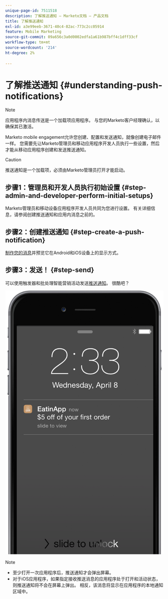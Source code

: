 ```yaml
---
unique-page-id: 7511518
description: 了解推送通知 — Marketo文档 — 产品文档
title: 了解推送通知
exl-id: a3e99eeb-3671-40c4-82ac-773c2cc05914
feature: Mobile Marketing
source-git-commit: 09a656c3a0d0002edfa1a61b987bff4c1dff33cf
workflow-type: tm+mt
source-wordcount: '214'
ht-degree: 2%

---
```


# 了解推送通知 {#understanding-push-notifications}

>[!NOTE]
>
>应用程序内消息传送是一个加载项应用程序。 与您的Marketo客户经理确认，以确保其已激活。

Marketo mobile engagement允许您创建、配置和发送通知，就像创建电子邮件一样。  您需要先让Marketo管理员和移动应用程序开发人员执行一些设置，然后才能从移动应用程序创建和发送推送通知。

>[!CAUTION]
>
>推送通知是一个加载项，必须由Marketo管理员打开才能启动。

## 步骤1：管理员和开发人员执行初始设置 {#step-admin-and-developer-perform-initial-setups}

Marketo管理员和移动设备应用程序开发人员共同为您进行设置。 有关详细信息，请参阅创建推送通知和应用内消息之前的[](/help/marketo/product-docs/mobile-marketing/admin/before-you-create-push-notifications-and-in-app-messages.md)。

## 步骤2：创建推送通知 {#step-create-a-push-notification}

[制作您的消息](/help/marketo/product-docs/mobile-marketing/push-notifications/create-a-push-notification.md)并预览它在Android和iOS设备上的显示方式。

## 步骤3：发送！ {#step-send}

可以使用触发器和批处理智能营销活动发送[推送通知](/help/marketo/product-docs/mobile-marketing/push-notifications/send-a-mobile-push-notification.md)。 很酷吧？

![](assets/image2015-4-27-8-3a41-3a43.png)

>[!NOTE]
>
>* 至少打开一次应用程序后，推送通知才会弹出屏幕。
>* 对于iOS应用程序，如果指定接收推送消息的应用程序处于打开和活动状态，则推送通知将不会在屏幕上弹出。 相反，该消息将显示在应用程序的本地通知区域中。
